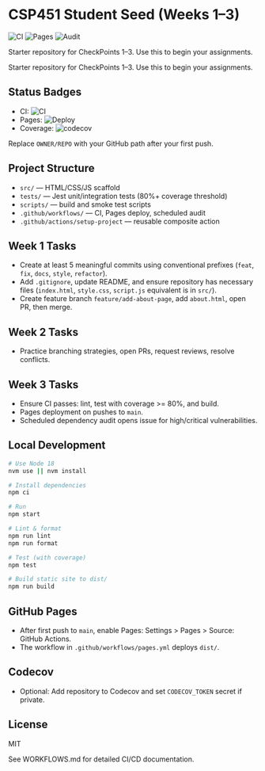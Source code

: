# CSP451 Student Seed (Weeks 1–3)

![CI](https://github.com/lstanley3/cps451-seed/actions/workflows/ci.yml/badge.svg)
![Pages](https://github.com/lstanley3/cps451-seed/actions/workflows/pages.yml/badge.svg)
![Audit](https://github.com/lstanley3/cps451-seed/actions/workflows/scheduled-audit.yml/badge.svg)

Starter repository for CheckPoints 1–3. Use this to begin your assignments.

Starter repository for CheckPoints 1–3. Use this to begin your assignments.

## Status Badges

- CI: ![CI](https://github.com/OWNER/REPO/actions/workflows/ci.yml/badge.svg)
- Pages: ![Deploy](https://github.com/OWNER/REPO/actions/workflows/pages.yml/badge.svg)
- Coverage: ![codecov](https://codecov.io/gh/OWNER/REPO/branch/main/graph/badge.svg)

Replace `OWNER/REPO` with your GitHub path after your first push.

## Project Structure

- `src/` — HTML/CSS/JS scaffold
- `tests/` — Jest unit/integration tests (80%+ coverage threshold)
- `scripts/` — build and smoke test scripts
- `.github/workflows/` — CI, Pages deploy, scheduled audit
- `.github/actions/setup-project` — reusable composite action

## Week 1 Tasks

- Create at least 5 meaningful commits using conventional prefixes (`feat`, `fix`, `docs`, `style`, `refactor`).
- Add `.gitignore`, update README, and ensure repository has necessary files (`index.html`, `style.css`, `script.js` equivalent is in `src/`).
- Create feature branch `feature/add-about-page`, add `about.html`, open PR, then merge.

## Week 2 Tasks

- Practice branching strategies, open PRs, request reviews, resolve conflicts.

## Week 3 Tasks

- Ensure CI passes: lint, test with coverage >= 80%, and build.
- Pages deployment on pushes to `main`.
- Scheduled dependency audit opens issue for high/critical vulnerabilities.

## Local Development

```bash
# Use Node 18
nvm use || nvm install

# Install dependencies
npm ci

# Run
npm start

# Lint & format
npm run lint
npm run format

# Test (with coverage)
npm test

# Build static site to dist/
npm run build
```

## GitHub Pages

- After first push to `main`, enable Pages: Settings > Pages > Source: GitHub Actions.
- The workflow in `.github/workflows/pages.yml` deploys `dist/`.

## Codecov

- Optional: Add repository to Codecov and set `CODECOV_TOKEN` secret if private.

## License

MIT

See WORKFLOWS.md for detailed CI/CD documentation.
